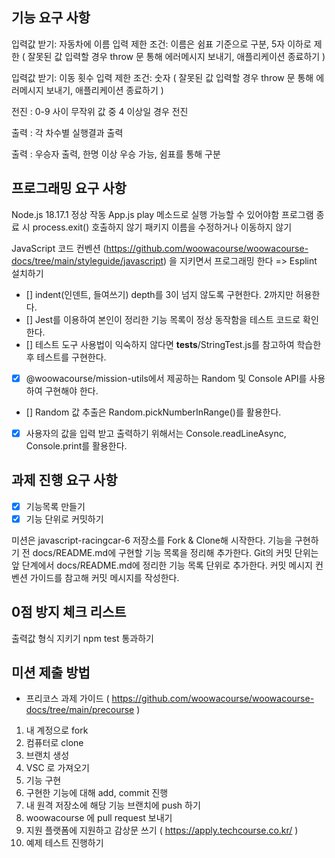 ## 기능 요구 사항

입력값 받기: 자동차에 이름
입력 제한 조건: 이름은 쉼표 기준으로 구분, 5자 이하로 제한
( 잘못된 값 입력할 경우 throw 문 통해 에러메시지 보내기, 애플리케이션 종료하기 )

입력값 받기: 이동 횟수
입력 제한 조건: 숫자
( 잘못된 값 입력할 경우 throw 문 통해 에러메시지 보내기, 애플리케이션 종료하기 )

전진 : 0-9 사이 무작위 값 중 4 이상일 경우 전진

출력 : 각 차수별 실행결과 출력

출력 : 우승자 출력, 한명 이상 우승 가능, 쉼표를 통해 구분

## 프로그래밍 요구 사항

Node.js 18.17.1 정상 작동
App.js play 메소드로 실행 가능할 수 있어야함
프로그램 종료 시 process.exit() 호출하지 않기
패키지 이름을 수정하거나 이동하지 않기

JavaScript 코드 컨벤션 (https://github.com/woowacourse/woowacourse-docs/tree/main/styleguide/javascript) 을 지키면서 프로그래밍 한다 => Esplint 설치하기

- [] indent(인덴트, 들여쓰기) depth를 3이 넘지 않도록 구현한다. 2까지만 허용한다.
- [] Jest를 이용하여 본인이 정리한 기능 목록이 정상 동작함을 테스트 코드로 확인한다.
- [] 테스트 도구 사용법이 익숙하지 않다면 **tests**/StringTest.js를 참고하여 학습한 후 테스트를 구현한다.
- [x] @woowacourse/mission-utils에서 제공하는 Random 및 Console API를 사용하여 구현해야 한다.
- [] Random 값 추출은 Random.pickNumberInRange()를 활용한다.
- [x] 사용자의 값을 입력 받고 출력하기 위해서는 Console.readLineAsync, Console.print를 활용한다.

## 과제 진행 요구 사항

- [x] 기능목록 만들기
- [x] 기능 단위로 커밋하기

미션은 javascript-racingcar-6 저장소를 Fork & Clone해 시작한다.
기능을 구현하기 전 docs/README.md에 구현할 기능 목록을 정리해 추가한다.
Git의 커밋 단위는 앞 단계에서 docs/README.md에 정리한 기능 목록 단위로 추가한다.
커밋 메시지 컨벤션 가이드를 참고해 커밋 메시지를 작성한다.

## 0점 방지 체크 리스트

출력값 형식 지키기
npm test 통과하기

## 미션 제출 방법

- 프리코스 과제 가이드
  ( https://github.com/woowacourse/woowacourse-docs/tree/main/precourse )

1. 내 계정으로 fork
2. 컴퓨터로 clone
3. 브랜치 생성
4. VSC 로 가져오기
5. 기능 구현
6. 구현한 기능에 대해 add, commit 진행
7. 내 원격 저장소에 해당 기능 브랜치에 push 하기
8. woowacourse 에 pull request 보내기
9. 지원 플랫폼에 지원하고 감상문 쓰기 ( https://apply.techcourse.co.kr/ )
10. 예제 테스트 진행하기
